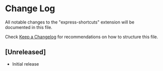 # Change Log

All notable changes to the "express-shortcuts" extension will be documented in this file.

Check [Keep a Changelog](http://keepachangelog.com/) for recommendations on how to structure this file.

## [Unreleased]

-   Initial release
